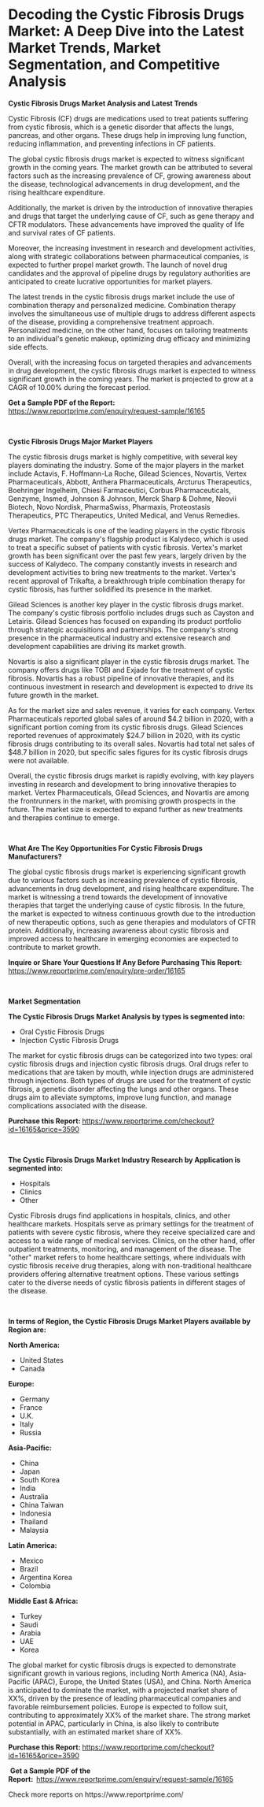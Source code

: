 <p><h1>Decoding the Cystic Fibrosis Drugs Market: A Deep Dive into the Latest Market Trends, Market Segmentation, and Competitive Analysis</h1></p><p><strong>Cystic Fibrosis Drugs Market Analysis and Latest Trends</strong></p>
<p><p>Cystic Fibrosis (CF) drugs are medications used to treat patients suffering from cystic fibrosis, which is a genetic disorder that affects the lungs, pancreas, and other organs. These drugs help in improving lung function, reducing inflammation, and preventing infections in CF patients.</p><p>The global cystic fibrosis drugs market is expected to witness significant growth in the coming years. The market growth can be attributed to several factors such as the increasing prevalence of CF, growing awareness about the disease, technological advancements in drug development, and the rising healthcare expenditure.</p><p>Additionally, the market is driven by the introduction of innovative therapies and drugs that target the underlying cause of CF, such as gene therapy and CFTR modulators. These advancements have improved the quality of life and survival rates of CF patients.</p><p>Moreover, the increasing investment in research and development activities, along with strategic collaborations between pharmaceutical companies, is expected to further propel market growth. The launch of novel drug candidates and the approval of pipeline drugs by regulatory authorities are anticipated to create lucrative opportunities for market players.</p><p>The latest trends in the cystic fibrosis drugs market include the use of combination therapy and personalized medicine. Combination therapy involves the simultaneous use of multiple drugs to address different aspects of the disease, providing a comprehensive treatment approach. Personalized medicine, on the other hand, focuses on tailoring treatments to an individual's genetic makeup, optimizing drug efficacy and minimizing side effects.</p><p>Overall, with the increasing focus on targeted therapies and advancements in drug development, the cystic fibrosis drugs market is expected to witness significant growth in the coming years. The market is projected to grow at a CAGR of 10.00% during the forecast period.</p></p>
<p><strong>Get a Sample PDF of the Report:&nbsp;</strong> <a href="https://www.reportprime.com/enquiry/request-sample/16165">https://www.reportprime.com/enquiry/request-sample/16165</a></p>
<p>&nbsp;</p>
<p><strong>Cystic Fibrosis Drugs Major Market Players</strong></p>
<p><p>The cystic fibrosis drugs market is highly competitive, with several key players dominating the industry. Some of the major players in the market include Actavis, F. Hoffmann-La Roche, Gilead Sciences, Novartis, Vertex Pharmaceuticals, Abbott, Anthera Pharmaceuticals, Arcturus Therapeutics, Boehringer Ingelheim, Chiesi Farmaceutici, Corbus Pharmaceuticals, Genzyme, Insmed, Johnson & Johnson, Merck Sharp & Dohme, Neovii Biotech, Novo Nordisk, PharmaSwiss, Pharmaxis, Proteostasis Therapeutics, PTC Therapeutics, United Medical, and Venus Remedies.</p><p>Vertex Pharmaceuticals is one of the leading players in the cystic fibrosis drugs market. The company's flagship product is Kalydeco, which is used to treat a specific subset of patients with cystic fibrosis. Vertex's market growth has been significant over the past few years, largely driven by the success of Kalydeco. The company constantly invests in research and development activities to bring new treatments to the market. Vertex's recent approval of Trikafta, a breakthrough triple combination therapy for cystic fibrosis, has further solidified its presence in the market.</p><p>Gilead Sciences is another key player in the cystic fibrosis drugs market. The company's cystic fibrosis portfolio includes drugs such as Cayston and Letairis. Gilead Sciences has focused on expanding its product portfolio through strategic acquisitions and partnerships. The company's strong presence in the pharmaceutical industry and extensive research and development capabilities are driving its market growth.</p><p>Novartis is also a significant player in the cystic fibrosis drugs market. The company offers drugs like TOBI and Exjade for the treatment of cystic fibrosis. Novartis has a robust pipeline of innovative therapies, and its continuous investment in research and development is expected to drive its future growth in the market.</p><p>As for the market size and sales revenue, it varies for each company. Vertex Pharmaceuticals reported global sales of around $4.2 billion in 2020, with a significant portion coming from its cystic fibrosis drugs. Gilead Sciences reported revenues of approximately $24.7 billion in 2020, with its cystic fibrosis drugs contributing to its overall sales. Novartis had total net sales of $48.7 billion in 2020, but specific sales figures for its cystic fibrosis drugs were not available.</p><p>Overall, the cystic fibrosis drugs market is rapidly evolving, with key players investing in research and development to bring innovative therapies to market. Vertex Pharmaceuticals, Gilead Sciences, and Novartis are among the frontrunners in the market, with promising growth prospects in the future. The market size is expected to expand further as new treatments and therapies continue to emerge.</p></p>
<p>&nbsp;</p>
<p><strong>What Are The Key Opportunities For Cystic Fibrosis Drugs Manufacturers?</strong></p>
<p><p>The global cystic fibrosis drugs market is experiencing significant growth due to various factors such as increasing prevalence of cystic fibrosis, advancements in drug development, and rising healthcare expenditure. The market is witnessing a trend towards the development of innovative therapies that target the underlying cause of cystic fibrosis. In the future, the market is expected to witness continuous growth due to the introduction of new therapeutic options, such as gene therapies and modulators of CFTR protein. Additionally, increasing awareness about cystic fibrosis and improved access to healthcare in emerging economies are expected to contribute to market growth.</p></p>
<p><strong>Inquire or Share Your Questions If Any Before Purchasing This Report:</strong> <a href="https://www.reportprime.com/enquiry/pre-order/16165">https://www.reportprime.com/enquiry/pre-order/16165</a></p>
<p>&nbsp;</p>
<p><strong>Market Segmentation</strong></p>
<p><strong>The Cystic Fibrosis Drugs Market Analysis by types is segmented into:</strong></p>
<p><ul><li>Oral Cystic Fibrosis Drugs</li><li>Injection Cystic Fibrosis Drugs</li></ul></p>
<p><p>The market for cystic fibrosis drugs can be categorized into two types: oral cystic fibrosis drugs and injection cystic fibrosis drugs. Oral drugs refer to medications that are taken by mouth, while injection drugs are administered through injections. Both types of drugs are used for the treatment of cystic fibrosis, a genetic disorder affecting the lungs and other organs. These drugs aim to alleviate symptoms, improve lung function, and manage complications associated with the disease.</p></p>
<p><strong>Purchase this Report:&nbsp;</strong><a href="https://www.reportprime.com/checkout?id=16165&price=3590">https://www.reportprime.com/checkout?id=16165&price=3590</a></p>
<p>&nbsp;</p>
<p><strong>The Cystic Fibrosis Drugs Market Industry Research by Application is segmented into:</strong></p>
<p><ul><li>Hospitals</li><li>Clinics</li><li>Other</li></ul></p>
<p><p>Cystic Fibrosis drugs find applications in hospitals, clinics, and other healthcare markets. Hospitals serve as primary settings for the treatment of patients with severe cystic fibrosis, where they receive specialized care and access to a wide range of medical services. Clinics, on the other hand, offer outpatient treatments, monitoring, and management of the disease. The "other" market refers to home healthcare settings, where individuals with cystic fibrosis receive drug therapies, along with non-traditional healthcare providers offering alternative treatment options. These various settings cater to the diverse needs of cystic fibrosis patients in different stages of the disease.</p></p>
<p>&nbsp;</p>
<p><strong>In terms of Region, the Cystic Fibrosis Drugs Market Players available by Region are:</strong></p>
<p>
    <p> <strong> North America: </strong>
        <ul>
            <li>United States</li>
            <li>Canada</li>
        </ul>
        </p> 
    <p> <strong> Europe: </strong>
        <ul>
            <li>Germany</li>
            <li>France</li>
            <li>U.K.</li>
            <li>Italy</li>
            <li>Russia</li>
        </ul>
        </p> 
    <p> <strong> Asia-Pacific: </strong>
        <ul>
            <li>China</li>
            <li>Japan</li>
            <li>South Korea</li>
            <li>India</li>
            <li>Australia</li>
            <li>China Taiwan</li>
            <li>Indonesia</li>
            <li>Thailand</li>
            <li>Malaysia</li>
        </ul>
        </p> 
    <p> <strong> Latin America: </strong>
        <ul>
            <li>Mexico</li>
            <li>Brazil</li>
            <li>Argentina Korea</li>
            <li>Colombia</li>
        </ul>
        </p> 
    <p> <strong> Middle East & Africa: </strong>
        <ul>
            <li>Turkey</li>
            <li>Saudi</li>
            <li>Arabia</li>
            <li>UAE</li>
            <li>Korea</li>
        </ul>
    </p>
    </p>
<p><p>The global market for cystic fibrosis drugs is expected to demonstrate significant growth in various regions, including North America (NA), Asia-Pacific (APAC), Europe, the United States (USA), and China. North America is anticipated to dominate the market, with a projected market share of XX%, driven by the presence of leading pharmaceutical companies and favorable reimbursement policies. Europe is expected to follow suit, contributing to approximately XX% of the market share. The strong market potential in APAC, particularly in China, is also likely to contribute substantially, with an estimated market share of XX%.</p></p>
<p><strong>Purchase this Report: </strong><a href="https://www.reportprime.com/checkout?id=16165&price=3590">https://www.reportprime.com/checkout?id=16165&price=3590</a></p>
<p>&nbsp;<strong>Get a Sample PDF of the Report:&nbsp;&nbsp;</strong><a href="https://www.reportprime.com/enquiry/request-sample/16165">https://www.reportprime.com/enquiry/request-sample/16165</a></p>
<p><strong></strong></p>
<p>Check more reports on https://www.reportprime.com/</p>